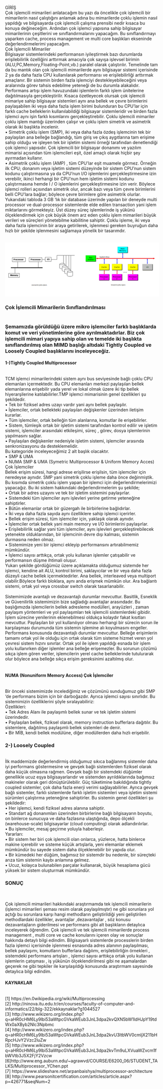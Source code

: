 
GİRİŞ<br>
Çok işlemcili mimarileri anlatacağım bu yazı da öncelikle çok işlemcili bir mimarilerin nasıl çalıştığını anlamak adına bu mimarilerde çoklu işlemin nasıl yapıldığı ve bilgisayarda çok işlemcili çalışma prensibi nedir kısaca bu konuya değineceğim. Ardından çok işlemci yapısına sahip bilgisayar mimarilerinin çeşitlerini ve sınıflandırmalarını yapacağım. Bu sınıflandırmayı yaparken cache, process management ve multi core başlıkları ekseninde değerlendirmelerimi yapacağım.<br>
Çok İşlemcili Mimariler<br>
Bilgisayar sistemlerindeki performansın iyileştirmek bazı durumlarda erişilebilirlik özelliğini arttırmak amacıyla çok sayışa işlevsel birimin (ALU,PC,Memory,Floating-Point,vb.) paralel olarak çalıştırılır. Temelinde tam da bu mantık olan çok işlemcili mimarilerde aynı bilgisayar sistemi içerisinde 2 ya da daha fazla CPU kullanılarak performansı ve erişilebilirliği arttırmak amaçlanır. Bir sistemin birden fazla işlemciyi destekleyebileceğini veya aralarında görev tahsis edebilme yeteneği de bu durumla alakalıdır. Performans artışı işlem havuzundaki işlemlerin farklı işlem ünitelerine dağıtılmasıyla gerçekleştirilir. Kısaca özetleyecek olursak çok işlemcili mimariye sahip bilgisayar sistemleri aynı ana bellek ve çevre birimlerini paylaşabilen iki veya daha fazla işlem birimi bulunduran bu CPU’lar için farklı cache belleklerin kullanılabildiği bilgisayar sistemleridir ve birden fazla işlemci aynı işin farklı kısımlarını gerçekleştirebilir. Çoklu işlemcili mimariler çoklu işlem mantığı üzerinden çalışır ve çoklu işlem simetrik ve asimetrik olarak iki başlıkta incelenir.<br>
• Simetrik çoklu işlem (SMP), iki veya daha fazla özdeş işlemcinin tek bir paylaşılan ana belleğe bağlandığı, tüm giriş ve çıkış aygıtlarına tam erişime sahip olduğu ve işleyen tek bir işletim sistemi örneği tarafından denetlendiği çok işlemci yapısıdır. Çok işlemcili bir bilgisayar donanımı ve yazılım mimarisi açısından tüm işlemcileri eşit, özel amaçlı olarak hiçbir şey ayırmadan kullanır.<br> 
• Asimetrik çoklu işlem (AMP) , tüm CPU'lar eşit muamele görmez. Örneğin ilk CPU; donanım veya işletim sistemi düzeyinde bir sistem CPU’nun sistem kodunu çalıştırmasına ya da CPU’nun I/O işlemlerini gerçekleştirmesine izin verebilir, ikinci herhangi bir CPU'nun hem işletim sistemi kodunu çalıştırmasına hemde I / O işlemlerini gerçekleştirmesine izin verir. Böylece işlemci rolleri açısından simetrik olur, ancak bazı veya tüm çevre birimlerini belli CPU'lara bağlar; böylece çevre birimlere göre asimetrik olurlar.<br>
Yukarıdaki tabloda 3 GB ‘lık bir database üzerinde yapılan bir deneyde multi processor ve dual-processor sistemlerde elde edilen transaction yani işlem miktarlarını görmekteyiz. Üst düzey süreç işlemlerinde iş yükünü ölçeklendirmek için çok büyük önem arz eden çoklu işlem mimarileri büyük verileri ve süreçleri yönetebilme kabilitine sahiptir. Çoklu işleme, iki veya daha fazla işlemcinin bir araya getirilerek, işlenmesi gereken buyruğun daha hızlı bir şekilde işlenmesini sağlamaya yönelik bir tasarımdır. <br>
<br>

<img src="2-3-mix.png">

<h3>Çok İşlemcili Mimarilerin Sınıflandırılması<h3><br>
Şemamızda görüldüğü üzere mikro işlemciler farklı başlıklarda komut ve veri yönetimlerine göre ayrılmaktadırlar. Biz çok işlemcili mimari yapıya sahip olan ve temelde iki başlıkta sınıflandırılmış olan MIMD başlığı altıdaki Tightly Coupled ve Loosely Coupled başlıklarını inceleyeceğiz.<br>
<h4>1-)Tightly Coupled Multiprocessor</h4><br>
TCM işlemci mimarilerindeki sistem aynı bus seviyesinde bağlı çoklu CPU elemanları içermektedir. Bu CPU elemanları merkezi paylaşılan bellek elemanlarına erişebilir yada yerel ve lokal olmak üzere iki tip bellek hiyerarşilerine katılabilirler.TMP işlemci mimarisinin genel özellikleri şu şekildedir. <br>
• Tek bir fiziksel adres uzayı vardır yani aynı bellek paylaşılır.<br>
• İşlemciler, ortak bellekteki paylaşılan değişkenler üzerinden iletişim kurarlar.<br>
• Tüm işlemciler, ortak belleğin tüm alanlarına, komutlar ile erişebilirler.<br>
• Sistem, tümleşik ortak bir işletim sistemi tarafından kontrol edilir ve işletim sistemi, işlemciler arasındaki etkileşimi, süreç , görev, dosya işlemlerinin yapılmasını sağlar.<br>
• Paylaşılan değişkenler nedeniyle işletim sistemi, işlemciler arasında senkronizasyonu da desteklemelidir.<br>
Bu kategoride inceleyeceğimiz 2 alt başlık olacaktır.<br>
• SMP & UMA<br>
• NUMA SMP & UMA (Symetric Multiprocessor & Uniform Memory Acces) Çok İşlemciler<br>
Bellek erişim süresi, hangi adrese erişilirse erişilsin, tüm işlemciler için neredeyse aynıdır. SMP yani simetrik çoklu işleme daha önce değinmiştik. Bu kısımda simetrik çoklu işlem yapan bir işlemci için değerlendirmelerimizi yapacağız. Bu iki sistem hakkındaki değerlendirmelerim şu şekilde;<br>
• Ortak bir adres uzayını ve tek bir işletim sistemini paylaşırlar.<br>
• Sistemdeki tüm işlemciler aynı işlevleri yerine getirme yeteneğine sahiptirler.<br>
• Bütün elemanlar ortak bir güzergah ile birbirlerine bağlıdırlar.<br>
• İki veya daha fazla sayıda aynı özelliklere sahip işlemci içerirler.<br>
• Bellek erişim süresi, tüm işlemciler için, yaklaşık olarak aynıdır.<br>
• İşlemciler ortak bellek yani main memory ve I/O birimlerini paylaşırlar.<br>
• Erişilebilirlik sağlar yani tüm işlemciler, aynı işlevleri gerçekleştirebilecek yetenekte olduklarından, bir işlemcinin devre dışı kalması, sistemin durmasına neden olmaz.<br>
• Sistemimize yeni bir işlemci ekleyip performansını artırabilmemiz mümkündür.<br>
• İşlemci sayısı arttıkça, ortak yolu kullanan işlemler çatışabilir ve performansın düşme ihtimali oluşur.<br>
Yukarı şekilde gördüğümüz üzere açıklamakta olduğumuz sistemde her işlemci, kendine ait ALU, kontrol birimi, saklayıcılar ve bir veya daha fazla düzeyli cache bellek içermektedirler. Ana bellek, interleaved veya multiport olabilir.Böylece farklı bloklara, aynı anda erişmek mümkün olur. Ara bağlantı sistemi, ortak yol veya crossbar switch olarak tasarlanabilir. <br><br>
Sistemimizde avantajlı ve dezavantajlı durumlar mevcuttur. Basitlik, Esneklik ve Güvenilirlik sistemimizin bize sağladığı avantajlar arasındadır. Bu başlığımızda işlemcilerin bellek adresleme modülleri, arayüzleri , zaman paylaşım yöntemleri ve yol paylaşımları tek işlemcili sistemlerdeki gibidir. İşlem sürecine yenilerinin eklenebilmesi oldukça kolaydır fakat kısıtları mevcuttur. Paylaşılan bir yol kullanılıyor olması herhangi bir sürecin sorun ile karşılaşması durumunda tüm sistemin işlemine alı koyulmasını engeller. Performans konusunda dezavantajlı durumlar mevcuttur. Belleğe erişimlerin tamamı ortak yol ile olduğu için ortak olarak tüm sisteme hizmet veren yol çevresi sistem hızını sınırlar. Ortak yol ile işlem yapıldığı esnada bir işlem yolu kullanırken diğer işlemler ana belleğe erişemezler. Bu sorunun çözümü sıkça işlem gören veriler, işlemcilerin yerel cache belleklerinde tutulurarak olur böylece ana belleğe sıkça erişim gereksinimi azaltılmış olur. <br><br>
<h4>NUMA (Nonuniform Memory Access) Çok İşlemciler</h4><br>
Bir önceki sistemimizde incelediğimiz ve çözümünü sunduğumuz gibi SMP ‘de performans bizim için bir darboğazdır. Ayrıca işlemci sayısı sınırlıdır. Bu sistemimizin özelliklerini şöyle sıralayabiliriz:<br>
Özellikleri:<br>
• Tek Adres Alanı ile paylaşımlı bellek sunar ve tek işletim sistemi üzerindedir.<br>
• Paylaşılan bellek, fiziksel olarak, memory instruction bufferlara dağıtılır. Bu sistemlere, dağıtılmış
paylaşımlı bellek sistemleri de denir.<br>
• Bir MİB, kendi bellek modülüne, diğer modüllerden daha hızlı erişebilir. <br>
<h3>2-) Loosely Coupled </h3><br>
İlk maddemizde değerlendirmiş olduğumuz sıkıca bağlanmış sistemler daha iyi performans göstermesine ve gevşek bağlı sistemlerden fiziksel olarak daha küçük olmasına rağmen. Gevşek bağlı bir sistemdeki düğümler genellikle ucuz eşya bilgisayarlarıdır ve sistemden ayrıldıklarında bağımsız makineler olarak geri dönüştürülebilir. Güç tüketimine bakıldığında tightly coupled sistemler, çok daha fazla enerji verimi sağlayabilirler. Ayrıca gevşek bağlı sistemler, farklı sistemlerde farklı işletim sistemleri veya işletim sistemi sürümleri çalıştırma yeteneğine sahiptirler. Bu sistemin genel özellikleri şu şekildedir: <br>
• Her işlemci, kendi fiziksel adres alanına sahiptir. <br>
• Standart ağ donanımları üzerinden birbirlerine bağlı bilgisayarın boyutu, on binlerce sunucuya ve daha fazlasına ulaştığında, depo ölçekli (warehouse-scale) bilgisayarlar (cloud computing) olarak adlandırılırlar. <br>
• Bu işlemciler, mesaj geçirme yoluyla haberleşir.<br>
Yararları: <br>
• Bir sistem her biri çok işlemcili olan onlarca, yüzlerce, hatta binlerce makine içerebilir ve sisteme küçük artışlarla, yeni elemanlar eklemek mümkündür bu sayede sistem daha ölçeklenebilir bir yapıda olur. <br>
• Bir kümedeki her düğüm, bağımsız bir sistemdir bu nedenle, bir süreçteki arıza tüm sistemin kaybı anlamına gelmez. <br>
• Ucuz, kolayca bulunabilen parçalar kullanarak, büyük hesaplama gücü yüksek bir sistem oluşturmak mümkündür.<br>
<h3>SONUÇ</h3><br><br>
Çok işlemcili mimarileri hakkındaki araştırmamda tek işlemcili mimarilerin (işlemci mimarileri şeması resim olarak paylaşılmıştır) ne gibi sorunlara yol açtığı bu sorunlara karşı hangi methodların geliştirildiği yeni geliştirilen methodlardaki özellikler, avantajlar ,dezavantajlar , söz konusu dezavantajların giderilmesi ve performans gibi alt başlıkların detaylıca inceleyerek öğrendim. Çok işlemcili ve tek işlemcili mimarilerde process management , multi core ve cache konularını içeren olay ve sonuçlar hakkında detaylı bilgi edindim. Bilgisayarlı sistemlerde processlerin birden fazla işlemci içerisinde işlenmesi esnasında adres alanının paylaşılması, bellek paylaşımı, komutların bufferlara dağılımı, erişilebilirliğin örnekleri , sistemdeki performans artışları , işlemci sayısı arttıkça ortak yolu kullanan işlemlerin çatışması , iş yükünün ölçeklendirilmesi gibi ne aşamalardan geçerek ne gibi tepkiler ile karşılaşıldığı konusunda araştırmam sayesinde detaylıca bilgi edindim.<br>
<h4>KAYNAKLAR</h4><br>
[1] https://en.0wikipedia.org/wiki/Multiprocessing <br>
[2] http://ninova.itu.edu.tr/en/courses/faculty-of-computer-and-informatics/22/blg-322/ekkaynaklar?g1044527 <br>
[3] http://www.wikizero.org/index.php?q=aHR0cHM6Ly9lbi53aWtpcGVkaWEub3JnL3dpa2kvQXN5bW1ldHJpY19tdWx0aXByb2Nlc3Npbmc <br>
[4] http://www.wikizero.org/index.php?q=aHR0cHM6Ly9lbi53aWtpcGVkaWEub3JnL3dpa2kvU3ltbWV0cmljX211bHRpcHJvY2Vzc2luZw <br>
[5] http://www.wikizero.org/index.php?q=aHR0cHM6Ly9lbi53aWtpcGVkaWEub3JnL3dpa2kvTm9uLXVuaWZvcm1fbWVtb3J5X2FjY2Vzcw <br>
[6]http://www.eng.auburn.edu/~agrawvd/COURSE/E6200_06/STUDENT_TALKS/Multiprocessor_YChen.ppt <br>
[7] https://www.slideshare.net/arpanbaishya/multiprocessor-architecture <br>
[8] http://www.pearsonitcertification.com/articles/article.aspx?p=426771&seqNum=2 <br>

